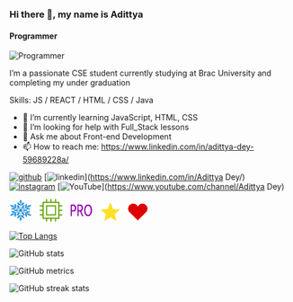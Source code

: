### Hi there 👋, my name is Adittya
#### Programmer
![Programmer](https://instagram.fdac157-1.fna.fbcdn.net/v/t51.2885-19/491498451_981609317419535_1208220242133052246_n.jpg?stp=dst-jpg_s150x150_tt6&efg=eyJ2ZW5jb2RlX3RhZyI6InByb2ZpbGVfcGljLmRqYW5nby4xMDgwLmMyIn0&_nc_ht=instagram.fdac157-1.fna.fbcdn.net&_nc_cat=111&_nc_oc=Q6cZ2QHrZh_ptXCeJ7XkTxUmiw6JwslQ8niwFJn2MG3x2GxGUdGU45I__SqHaDLVxy3eogI&_nc_ohc=dJFzkVblq5sQ7kNvwHpJUgQ&_nc_gid=oxk1ErdhLcitomGg_4zKfQ&edm=AP4sbd4BAAAA&ccb=7-5&oh=00_Afc2wCtPzhU3xp4ET3xrmaM3c8uHA2RGZVaA6P5nMRj02w&oe=6902E3C5&_nc_sid=7a9f4b)

I’m a passionate CSE student currently studying at Brac University and completing my under graduation

Skills: JS / REACT / HTML / CSS / Java

- 🌱 I’m currently learning JavaScript, HTML, CSS 
- 🤔 I’m looking for help with Full_Stack lessons 
- 💬 Ask me about Front-end Development 
- 📫 How to reach me: https://www.linkedin.com/in/adittya-dey-59689228a/ 


[<img src='https://cdn.jsdelivr.net/npm/simple-icons@3.0.1/icons/github.svg' alt='github' height='40'>](https://github.com/Adittya202)  [<img src='https://cdn.jsdelivr.net/npm/simple-icons@3.0.1/icons/linkedin.svg' alt='linkedin' height='40'>](https://www.linkedin.com/in/Adittya Dey/)  [<img src='https://cdn.jsdelivr.net/npm/simple-icons@3.0.1/icons/instagram.svg' alt='instagram' height='40'>](https://www.instagram.com/_colo_ssus_/)  [<img src='https://cdn.jsdelivr.net/npm/simple-icons@3.0.1/icons/youtube.svg' alt='YouTube' height='40'>](https://www.youtube.com/channel/Adittya Dey)  

<a href='https://archiveprogram.github.com/'><img src='https://raw.githubusercontent.com/acervenky/animated-github-badges/master/assets/acbadge.gif' width='40' height='40'></a> <a href='https://docs.github.com/en/developers'><img src='https://raw.githubusercontent.com/acervenky/animated-github-badges/master/assets/devbadge.gif' width='40' height='40'></a> <a href='https://github.com/pricing'><img src='https://raw.githubusercontent.com/acervenky/animated-github-badges/master/assets/pro.gif' width='40' height='40'></a> <a href='https://stars.github.com/'><img src='https://raw.githubusercontent.com/acervenky/animated-github-badges/master/assets/starbadge.gif' width='35' height='35'></a> <a href='https://docs.github.com/en/github/supporting-the-open-source-community-with-github-sponsors'><img src='https://raw.githubusercontent.com/acervenky/animated-github-badges/master/assets/sponsorbadge.gif' width='35' height='35'></a> 

[![Top Langs](https://github-readme-stats.vercel.app/api/top-langs/?username=Adittya202)](https://github.com/anuraghazra/github-readme-stats)

![GitHub stats](https://github-readme-stats.vercel.app/api?username=Adittya202&show_icons=true)  

![GitHub metrics](https://metrics.lecoq.io/Adittya202)  

![GitHub streak stats](https://streak-stats.demolab.com/?user=Adittya202)  

